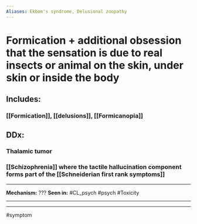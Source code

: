 ```yaml
---
Aliases: Ekbom's syndrome, Delusional zoopathy
---
```

# Formication + additional obsession that the sensation is due to real insects or animal on the skin, under skin or inside the body 
## Includes:
### [[Formication]], [[delusions]], [[Formicanopia]]
## DDx:
### Thalamic tumor
### [[Schizophrenia]] where the tactile hallucination component forms part of the [[Schneiderian first rank symptoms]]


---
**Mechanism:** ???
**Seen in:** #CL_psych #psych  #Toxicity 

---


---
#symptom 